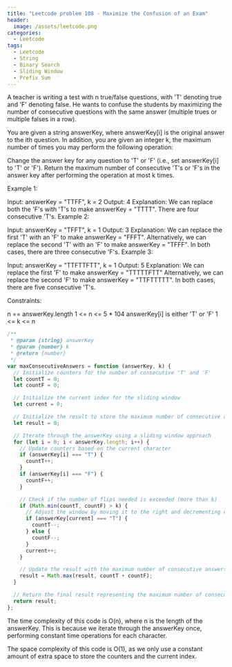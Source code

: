 ```yaml
---
title: "Leetcode problem 108 - Maximize the Confusion of an Exam"
header:
  image: /assets/leetcode.png
categories:
  - Leetcode
tags:
  - Leetcode
  - String
  - Binary Search
  - Sliding Window
  - Prefix Sum
---
```


A teacher is writing a test with n true/false questions, with 'T' denoting true and 'F' denoting false. He wants to confuse the students by maximizing the number of consecutive questions with the same answer (multiple trues or multiple falses in a row).

You are given a string answerKey, where answerKey[i] is the original answer to the ith question. In addition, you are given an integer k, the maximum number of times you may perform the following operation:

Change the answer key for any question to 'T' or 'F' (i.e., set answerKey[i] to 'T' or 'F').
Return the maximum number of consecutive 'T's or 'F's in the answer key after performing the operation at most k times.

Example 1:

Input: answerKey = "TTFF", k = 2
Output: 4
Explanation: We can replace both the 'F's with 'T's to make answerKey = "TTTT".
There are four consecutive 'T's.
Example 2:

Input: answerKey = "TFFT", k = 1
Output: 3
Explanation: We can replace the first 'T' with an 'F' to make answerKey = "FFFT".
Alternatively, we can replace the second 'T' with an 'F' to make answerKey = "TFFF".
In both cases, there are three consecutive 'F's.
Example 3:

Input: answerKey = "TTFTTFTT", k = 1
Output: 5
Explanation: We can replace the first 'F' to make answerKey = "TTTTTFTT"
Alternatively, we can replace the second 'F' to make answerKey = "TTFTTTTT".
In both cases, there are five consecutive 'T's.

Constraints:

n == answerKey.length
1 <= n <= 5 \* 104
answerKey[i] is either 'T' or 'F'
1 <= k <= n

```js
/**
 * @param {string} answerKey
 * @param {number} k
 * @return {number}
 */
var maxConsecutiveAnswers = function (answerKey, k) {
  // Initialize counters for the number of consecutive 'T' and 'F'
  let countT = 0;
  let countF = 0;

  // Initialize the current index for the sliding window
  let current = 0;

  // Initialize the result to store the maximum number of consecutive answers
  let result = 0;

  // Iterate through the answerKey using a sliding window approach
  for (let i = 0; i < answerKey.length; i++) {
    // Update counters based on the current character
    if (answerKey[i] === "T") {
      countT++;
    }
    if (answerKey[i] === "F") {
      countF++;
    }

    // Check if the number of flips needed is exceeded (more than k)
    if (Math.min(countT, countF) > k) {
      // Adjust the window by moving it to the right and decrementing counters
      if (answerKey[current] === "T") {
        countT--;
      } else {
        countF--;
      }
      current++;
    }

    // Update the result with the maximum number of consecutive answers
    result = Math.max(result, countT + countF);
  }

  // Return the final result representing the maximum number of consecutive answers
  return result;
};
```

The time complexity of this code is O(n), where n is the length of the answerKey. This is because we iterate through the answerKey once, performing constant time operations for each character.

The space complexity of this code is O(1), as we only use a constant amount of extra space to store the counters and the current index.
